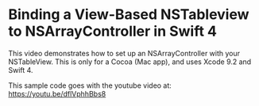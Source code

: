 # Binding a View-Based NSTableview to NSArrayController in Swift 4

This video demonstrates how to set up an NSArrayController with your NSTableView.  This is only for a Cocoa (Mac app), and uses Xcode 9.2 and Swift 4.

This sample code goes with the youtube video at: https://youtu.be/dflVphhBbs8
